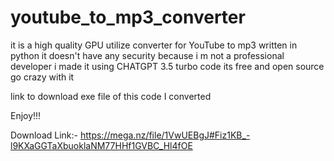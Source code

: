 # youtube_to_mp3_converter
it is a high quality GPU utilize converter for YouTube to mp3 written in python it doesn't have any security because i m not a professional developer i made it using CHATGPT 3.5 turbo code its free and open source go crazy with it

link to download exe file of this code I converted

Enjoy!!!

Download Link:- https://mega.nz/file/1VwUEBgJ#Fiz1KB_-l9KXaGGTaXbuoklaNM77HHf1GVBC_Hl4fOE
